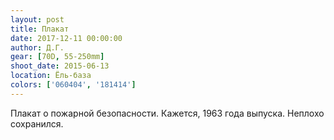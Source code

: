```yaml
---
layout: post
title: Плакат
date: 2017-12-11 00:00:00
author: Д.Г.
gear: [70D, 55-250mm]
shoot_date: 2015-06-13
location: Ёль-база
colors: ['060404', '181414']
---
```

Плакат о пожарной безопасности. Кажется, 1963 года выпуска. Неплохо сохранился.
